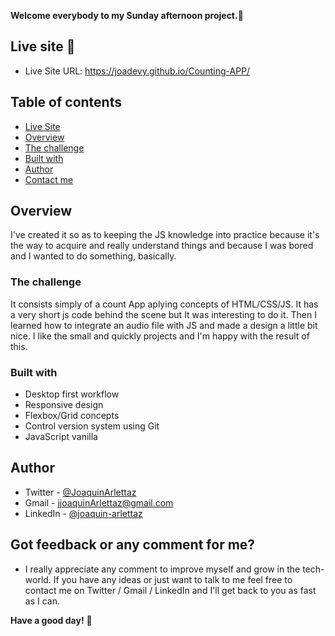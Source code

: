 **Welcome everybody to my Sunday afternoon project.👋**

## Live site 🚀
- Live Site URL: https://joadevy.github.io/Counting-APP/

## Table of contents
  - [Live Site](#live-site)
  - [Overview](#overview)
  - [The challenge](#the-challenge)
  - [Built with](#built-with)
  - [Author](#author)
  - [Contact me](#got-feedback-or-any-comment-for-me)

## Overview
I've created it so as to keeping the JS knowledge into practice because it's the way to acquire and really understand things and because I was bored and I wanted to do something, basically.

### The challenge
It consists simply of a count App aplying concepts of HTML/CSS/JS. It has a very short js code behind the scene but It was interesting to do it. Then I learned how to integrate an audio file with JS and made a design a little bit nice. I like the small and quickly projects and I'm happy with the result of this.

### Built with

- Desktop first workflow
- Responsive design
- Flexbox/Grid concepts
- Control version system using Git
- JavaScript vanilla

## Author

- Twitter - [@JoaquinArlettaz](https://twitter.com/JoaquinArlettaz)
- Gmail - [jjoaquinArlettaz@gmail.com](mailto:jjoaquinarlettaz@gmail.com)
- LinkedIn - [@joaquin-arlettaz](https://www.linkedin.com/in/joaqu%C3%ADn-arlettaz/)

## Got feedback or any comment for me?

- I really appreciate any comment to improve myself and grow in the tech-world. If you have any ideas or just want to talk to me feel free to contact me on Twitter / Gmail / LinkedIn and I'll get back to you as fast as I can.  

**Have a good day!** 🚀
